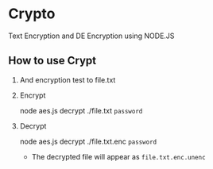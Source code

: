 # Crypto

Text Encryption and DE Encryption using NODE.JS

## How to use Crypt

1. And encryption test to file.txt

2. Encrypt

   node aes.js decrypt ./file.txt `password`

3. Decrypt

   node aes.js decrypt ./file.txt.enc `password`

   - The decrypted file will appear as `file.txt.enc.unenc`
